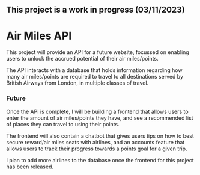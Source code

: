 ## This project is a work in progress (03/11/2023)

# Air Miles API

This project will provide an API for a future website, focussed on enabling users to unlock the accrued potential of their air miles/points.

The API interacts with a database that holds information regarding how many air miles/points are required to travel to all destinations served by British Airways from London, in multiple classes of travel.

### Future

Once the API is complete, I will be building a frontend that allows users to enter the amount of air miles/points they have, and see a recommended list of places they can travel to using their points.

The frontend will also contain a chatbot that gives users tips on how to best secure reward/air miles seats with airlines, and an accounts feature that allows users to track their progress towards a points goal for a given trip.

I plan to add more airlines to the database once the frontend for this project has been released.
